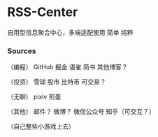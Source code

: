 # RSS-Center
自用型信息聚合中心，多端适配使用
简单 纯粹

### Sources
（编程）
GitHub
掘金
语雀
简书
其他博客？

（投资）
雪球
股市
比特币
可交易？

（无聊）
pixiv
煎蛋

（其他）
邮件？
微博？
微信公众号
知乎（可交互？）

（自己整些小游戏上去）



